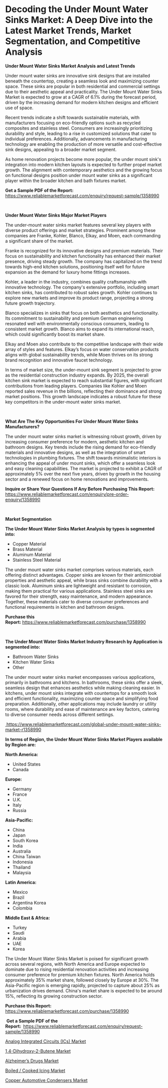 <p><h1>Decoding the Under Mount Water Sinks Market: A Deep Dive into the Latest Market Trends, Market Segmentation, and Competitive Analysis</h1></p><p><strong>Under Mount Water Sinks Market Analysis and Latest Trends</strong></p>
<p><p>Under mount water sinks are innovative sink designs that are installed beneath the countertop, creating a seamless look and maximizing counter space. These sinks are popular in both residential and commercial settings due to their aesthetic appeal and practicality. The Under Mount Water Sinks Market is expected to grow at a CAGR of 6.1% during the forecast period, driven by the increasing demand for modern kitchen designs and efficient use of space.</p><p>Recent trends indicate a shift towards sustainable materials, with manufacturers focusing on eco-friendly options such as recycled composites and stainless steel. Consumers are increasingly prioritizing durability and style, leading to a rise in customized solutions that cater to individual preferences. Additionally, advancements in manufacturing technology are enabling the production of more versatile and cost-effective sink designs, appealing to a broader market segment.</p><p>As home renovation projects become more popular, the under mount sink's integration into modern kitchen layouts is expected to further propel market growth. The alignment with contemporary aesthetics and the growing focus on functional designs position under mount water sinks as a significant player within the broader kitchen and bath fixtures market.</p></p>
<p><strong>Get a Sample PDF of the Report:&nbsp;</strong> <a href="https://www.reliablemarketforecast.com/enquiry/request-sample/1358990?utm_campaign=1890&utm_medium=2&utm_source=Github&utm_content=ia&utm_term=22032025&utm_id=under-mount-water-sinks">https://www.reliablemarketforecast.com/enquiry/request-sample/1358990</a></p>
<p>&nbsp;</p>
<p><strong>Under Mount Water Sinks Major Market Players</strong></p>
<p><p>The under-mount water sinks market features several key players with diverse product offerings and market strategies. Prominent among these companies are Franke, Kohler, Blanco, Elkay, and Moen, each commanding a significant share of the market.</p><p>Franke is recognized for its innovative designs and premium materials. Their focus on sustainability and kitchen functionality has enhanced their market presence, driving steady growth. The company has capitalized on the trend towards high-end kitchen solutions, positioning itself well for future expansion as the demand for luxury home fittings increases.</p><p>Kohler, a leader in the industry, combines quality craftsmanship with innovative technology. The company's extensive portfolio, including smart kitchen sinks, has contributed to robust sales growth. Kohler continues to explore new markets and improve its product range, projecting a strong future growth trajectory.</p><p>Blanco specializes in sinks that focus on both aesthetics and functionality. Its commitment to sustainability and premium German engineering resonated well with environmentally conscious consumers, leading to consistent market growth. Blanco aims to expand its international reach, which could significantly boost its market share.</p><p>Elkay and Moen also contribute to the competitive landscape with their wide array of styles and features. Elkay’s focus on water conservation products aligns with global sustainability trends, while Moen thrives on its strong brand recognition and innovative faucet technology. </p><p>In terms of market size, the under-mount sink segment is projected to grow as the residential construction industry expands. By 2025, the overall kitchen sink market is expected to reach substantial figures, with significant contributions from leading players. Companies like Kohler and Moen reported sales revenue in the billions, reflecting their dominance and strong market positions. This growth landscape indicates a robust future for these key competitors in the under-mount water sinks market.</p></p>
<p>&nbsp;</p>
<p><strong>What Are The Key Opportunities For Under Mount Water Sinks Manufacturers?</strong></p>
<p><p>The under mount water sinks market is witnessing robust growth, driven by increasing consumer preference for modern, aesthetic kitchen and bathroom designs. Key trends include the rising demand for eco-friendly materials and innovative designs, as well as the integration of smart technologies in plumbing fixtures. The shift towards minimalistic interiors is enhancing the appeal of under mount sinks, which offer a seamless look and easy cleaning capabilities. The market is projected to exhibit a CAGR of approximately 5% over the next five years, driven by growth in the housing sector and a renewed focus on home renovations and improvements.</p></p>
<p><strong>Inquire or Share Your Questions If Any Before Purchasing This Report:</strong> <a href="https://www.reliablemarketforecast.com/enquiry/pre-order-enquiry/1358990?utm_campaign=1890&utm_medium=2&utm_source=Github&utm_content=ia&utm_term=22032025&utm_id=under-mount-water-sinks">https://www.reliablemarketforecast.com/enquiry/pre-order-enquiry/1358990</a></p>
<p>&nbsp;</p>
<p><strong>Market Segmentation</strong></p>
<p><strong>The Under Mount Water Sinks Market Analysis by types is segmented into:</strong></p>
<p><ul><li>Copper Material</li><li>Brass Material</li><li>Aluminum Material</li><li>Stainless Steel Material</li></ul></p>
<p><p>The under mount water sinks market comprises various materials, each offering distinct advantages. Copper sinks are known for their antimicrobial properties and aesthetic appeal, while brass sinks combine durability with a classic look. Aluminum sinks are lightweight and resistant to corrosion, making them practical for various applications. Stainless steel sinks are favored for their strength, easy maintenance, and modern appearance. Together, these materials cater to diverse consumer preferences and functional requirements in kitchen and bathroom designs.</p></p>
<p><strong>Purchase this Report:&nbsp;</strong><a href="https://www.reliablemarketforecast.com/purchase/1358990?utm_campaign=1890&utm_medium=2&utm_source=Github&utm_content=ia&utm_term=22032025&utm_id=under-mount-water-sinks">https://www.reliablemarketforecast.com/purchase/1358990</a></p>
<p>&nbsp;</p>
<p><strong>The Under Mount Water Sinks Market Industry Research by Application is segmented into:</strong></p>
<p><ul><li>Bathroom Water Sinks</li><li>Kitchen Water Sinks</li><li>Other</li></ul></p>
<p><p>The under mount water sinks market encompasses various applications, primarily in bathrooms and kitchens. In bathrooms, these sinks offer a sleek, seamless design that enhances aesthetics while making cleaning easier. In kitchens, under mount sinks integrate with countertops for a smooth look and efficient functionality, maximizing counter space and simplifying food preparation. Additionally, other applications may include laundry or utility rooms, where durability and ease of maintenance are key factors, catering to diverse consumer needs across different settings.</p></p>
<p><a href="https://www.reliablemarketforecast.com/global-under-mount-water-sinks-market-r1358990?utm_campaign=1890&utm_medium=2&utm_source=Github&utm_content=ia&utm_term=22032025&utm_id=under-mount-water-sinks">&nbsp;https://www.reliablemarketforecast.com/global-under-mount-water-sinks-market-r1358990</a></p>
<p><strong>In terms of Region, the Under Mount Water Sinks Market Players available by Region are:</strong></p>
<p>
    <p> <strong> North America: </strong>
        <ul>
            <li>United States</li>
            <li>Canada</li>
        </ul>
        </p> 
    <p> <strong> Europe: </strong>
        <ul>
            <li>Germany</li>
            <li>France</li>
            <li>U.K.</li>
            <li>Italy</li>
            <li>Russia</li>
        </ul>
        </p> 
    <p> <strong> Asia-Pacific: </strong>
        <ul>
            <li>China</li>
            <li>Japan</li>
            <li>South Korea</li>
            <li>India</li>
            <li>Australia</li>
            <li>China Taiwan</li>
            <li>Indonesia</li>
            <li>Thailand</li>
            <li>Malaysia</li>
        </ul>
        </p> 
    <p> <strong> Latin America: </strong>
        <ul>
            <li>Mexico</li>
            <li>Brazil</li>
            <li>Argentina Korea</li>
            <li>Colombia</li>
        </ul>
        </p> 
    <p> <strong> Middle East & Africa: </strong>
        <ul>
            <li>Turkey</li>
            <li>Saudi</li>
            <li>Arabia</li>
            <li>UAE</li>
            <li>Korea</li>
        </ul>
    </p>
    </p>
<p><p>The Under Mount Water Sinks Market is poised for significant growth across several regions, with North America and Europe expected to dominate due to rising residential renovation activities and increasing consumer preference for premium kitchen fixtures. North America holds approximately 35% market share, followed closely by Europe at 30%. The Asia-Pacific region is emerging rapidly, projected to capture about 25% as urbanization drives demand. China's market share is expected to be around 15%, reflecting its growing construction sector.</p></p>
<p><strong>Purchase this Report: </strong><a href="https://www.reliablemarketforecast.com/purchase/1358990?utm_campaign=1890&utm_medium=2&utm_source=Github&utm_content=ia&utm_term=22032025&utm_id=under-mount-water-sinks">https://www.reliablemarketforecast.com/purchase/1358990</a></p>
<p>&nbsp;<strong>Get a Sample PDF of the Report:&nbsp;&nbsp;</strong><a href="https://www.reliablemarketforecast.com/enquiry/request-sample/1358990?utm_campaign=1890&utm_medium=2&utm_source=Github&utm_content=ia&utm_term=22032025&utm_id=under-mount-water-sinks">https://www.reliablemarketforecast.com/enquiry/request-sample/1358990</a></p>
<p><strong></strong></p>
<p><p><a href="https://github.com/eskelimaksic/Market-Research-Report-List-1/blob/main/analog-integrated-circuits-ics-market.md?utm_campaign=1890&utm_medium=2&utm_source=Github&utm_content=ia&utm_term=22032025&utm_id=under-mount-water-sinks">Analog Integrated Circuits (ICs) Market</a></p><p><a href="https://github.com/wantadhagino/Market-Research-Report-List-1/blob/main/14-dihydroxy-2-butene-market.md?utm_campaign=1890&utm_medium=2&utm_source=Github&utm_content=ia&utm_term=22032025&utm_id=under-mount-water-sinks">1,4-Dihydroxy-2-Butene Market</a></p><p><a href="https://github.com/vestadjogile/Market-Research-Report-List-1/blob/main/alzheimers-drugs-market.md?utm_campaign=1890&utm_medium=2&utm_source=Github&utm_content=ia&utm_term=22032025&utm_id=under-mount-water-sinks">Alzheimer’s Drugs Market</a></p><p><a href="https://github.com/lelahokendo/Market-Research-Report-List-1/blob/main/boiled-cooked-icing-market.md?utm_campaign=1890&utm_medium=2&utm_source=Github&utm_content=ia&utm_term=22032025&utm_id=under-mount-water-sinks">Boiled / Cooked Icing Market</a></p><p><a href="https://github.com/gogashopkewy/Market-Research-Report-List-1/blob/main/copper-automotive-condensers-market.md?utm_campaign=1890&utm_medium=2&utm_source=Github&utm_content=ia&utm_term=22032025&utm_id=under-mount-water-sinks">Copper Automotive Condensers Market</a></p></p>